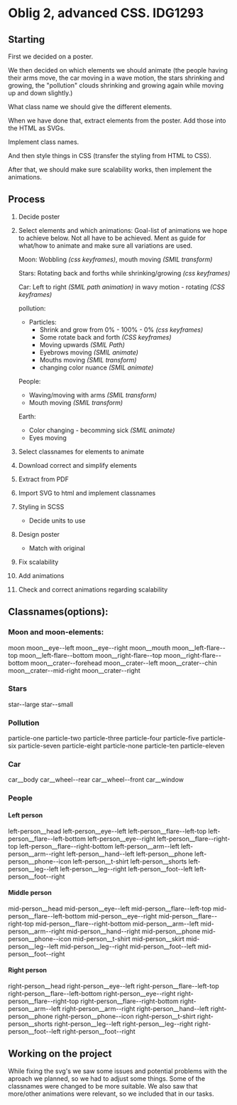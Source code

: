 # Oblig 2, advanced CSS. IDG1293

## Starting

First we decided on a poster.

We then decided on which elements we should animate (the people having their arms move, the car moving in a wave motion, the stars shrinking and growing, the "pollution" clouds shrinking and growing again while moving up and down slightly.)

What class name we should give the different elements.

When we have done that, extract elements from the poster. Add those into the HTML as SVGs.

Implement class names.

And then style things in CSS (transfer the styling from HTML to CSS).

After that, we should make sure scalability works, then implement the animations.

## Process

1. Decide poster
2. Select elements and which animations:
   Goal-list of animations we hope to achieve below. Not all have to be achieved. Ment as guide for what/how to animate and make sure all variations are used.

   Moon: Wobbling _(css keyframes)_, mouth moving _(SMIL transform)_

   Stars: Rotating back and forths while shrinking/growing _(css keyframes)_

   Car: Left to right _(SMIL path animation)_ in wavy motion - rotating _(CSS keyframes)_

   pollution:

   - Particles:
     - Shrink and grow from 0% - 100% - 0% _(css keyframes)_
     - Some rotate back and forth _(CSS keyframes)_
     - Moving upwards _(SMIL Path)_
     - Eyebrows moving _(SMIL animate)_
     - Mouths moving _(SMIL transform)_
     - changing color nuance _(SMIL animate)_

   People:

   - Waving/moving with arms _(SMIL transform)_
   - Mouth moving _(SMIL transform)_

   Earth:

   - Color changing - becomming sick _(SMIL animate)_
   - Eyes moving

3. Select classnames for elements to animate
4. Download correct and simplify elements
5. Extract from PDF
6. Import SVG to html and implement classnames
7. Styling in SCSS
   - Decide units to use
8. Design poster
   - Match with original
9. Fix scalability
10. Add animations
11. Check and correct animations regarding scalability

## Classnames(options):

### Moon and moon-elements:

moon
moon\_\_eye--left
moon\_\_eye--right
moon\_\_mouth
moon\_\_left-flare--top
moon\_\_left-flare--bottom
moon\_\_right-flare--top
moon\_\_right-flare--bottom
moon\_\_crater--forehead
moon\_\_crater--left
moon\_\_crater--chin
moon\_\_crater--mid-right
moon\_\_crater--right

### Stars

star--large
star--small

### Pollution

particle-one
particle-two
particle-three
particle-four
particle-five
particle-six
particle-seven
particle-eight
particle-none
particle-ten
particle-eleven

### Car

car\_\_body
car\_\_wheel--rear
car\_\_wheel--front
car\_\_window

### People

#### Left person

left-person\_\_head
left-person\_\_eye--left
left-person\_\_flare--left-top
left-person\_\_flare--left-bottom
left-person\_\_eye--right
left-person\_\_flare--right-top
left-person\_\_flare--right-bottom
left-person\_\_arm--left
left-person\_\_arm--right
left-person\_\_hand--left
left-person\_\_phone
left-person\_\_phone--icon
left-person\_\_t-shirt
left-person\_\_shorts
left-person\_\_leg--left
left-person\_\_leg--right
left-person\_\_foot--left
left-person\_\_foot--right

#### Middle person

mid-person\_\_head
mid-person\_\_eye--left
mid-person\_\_flare--left-top
mid-person\_\_flare--left-bottom
mid-person\_\_eye--right
mid-person\_\_flare--right-top
mid-person\_\_flare--right-bottom
mid-person\_\_arm--left
mid-person\_\_arm--right
mid-person\_\_hand--right
mid-person\_\_phone
mid-person\_\_phone--icon
mid-person\_\_t-shirt
mid-person\_\_skirt
mid-person\_\_leg--left
mid-person\_\_leg--right
mid-person\_\_foot--left
mid-person\_\_foot--right

#### Right person

right-person\_\_head
right-person\_\_eye--left
right-person\_\_flare--left-top
right-person\_\_flare--left-bottom
right-person\_\_eye--right
right-person\_\_flare--right-top
right-person\_\_flare--right-bottom
right-person\_\_arm--left
right-person\_\_arm--right
right-person\_\_hand--left
right-person\_\_phone
right-person\_\_phone--icon
right-person\_\_t-shirt
right-person\_\_shorts
right-person\_\_leg--left
right-person\_\_leg--right
right-person\_\_foot--left
right-person\_\_foot--right

## Working on the project

While fixing the svg's we saw some issues and potential problems with the aproach we planned, so we had to adjust some things. Some of the classnames were changed to be more suitable. We also saw that more/other animations were relevant, so we included that in our tasks.

